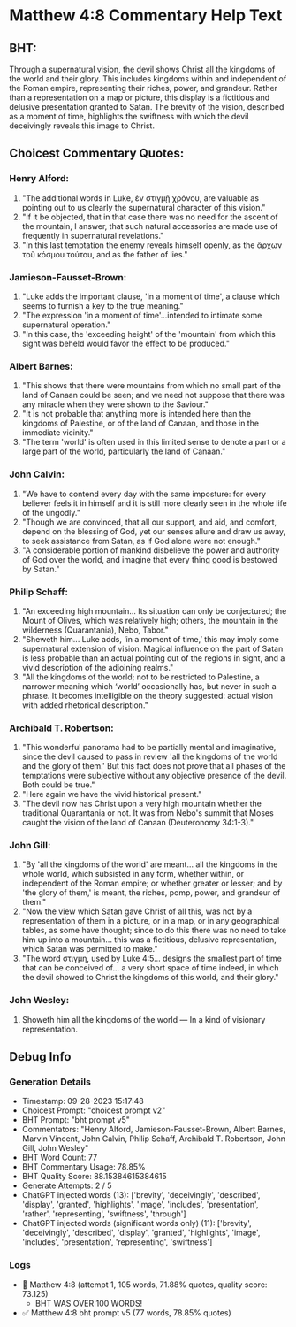 # Matthew 4:8 Commentary Help Text

## BHT:
Through a supernatural vision, the devil shows Christ all the kingdoms of the world and their glory. This includes kingdoms within and independent of the Roman empire, representing their riches, power, and grandeur. Rather than a representation on a map or picture, this display is a fictitious and delusive presentation granted to Satan. The brevity of the vision, described as a moment of time, highlights the swiftness with which the devil deceivingly reveals this image to Christ.

## Choicest Commentary Quotes:
### Henry Alford:
1. "The additional words in Luke, ἐν στιγμῇ χρόνου, are valuable as pointing out to us clearly the supernatural character of this vision."
2. "If it be objected, that in that case there was no need for the ascent of the mountain, I answer, that such natural accessories are made use of frequently in supernatural revelations."
3. "In this last temptation the enemy reveals himself openly, as the ἄρχων τοῦ κόσμου τούτου, and as the father of lies."

### Jamieson-Fausset-Brown:
1. "Luke adds the important clause, 'in a moment of time', a clause which seems to furnish a key to the true meaning."
2. "The expression 'in a moment of time'...intended to intimate some supernatural operation."
3. "In this case, the 'exceeding height' of the 'mountain' from which this sight was beheld would favor the effect to be produced."

### Albert Barnes:
1. "This shows that there were mountains from which no small part of the land of Canaan could be seen; and we need not suppose that there was any miracle when they were shown to the Saviour."
2. "It is not probable that anything more is intended here than the kingdoms of Palestine, or of the land of Canaan, and those in the immediate vicinity."
3. "The term 'world' is often used in this limited sense to denote a part or a large part of the world, particularly the land of Canaan."

### John Calvin:
1. "We have to contend every day with the same imposture: for every believer feels it in himself and it is still more clearly seen in the whole life of the ungodly."
2. "Though we are convinced, that all our support, and aid, and comfort, depend on the blessing of God, yet our senses allure and draw us away, to seek assistance from Satan, as if God alone were not enough."
3. "A considerable portion of mankind disbelieve the power and authority of God over the world, and imagine that every thing good is bestowed by Satan."

### Philip Schaff:
1. "An exceeding high mountain... Its situation can only be conjectured; the Mount of Olives, which was relatively high; others, the mountain in the wilderness (Quarantania), Nebo, Tabor."
2. "Sheweth him... Luke adds, ‘in a moment of time,’ this may imply some supernatural extension of vision. Magical influence on the part of Satan is less probable than an actual pointing out of the regions in sight, and a vivid description of the adjoining realms."
3. "All the kingdoms of the world; not to be restricted to Palestine, a narrower meaning which ‘world’ occasionally has, but never in such a phrase. It becomes intelligible on the theory suggested: actual vision with added rhetorical description."

### Archibald T. Robertson:
1. "This wonderful panorama had to be partially mental and imaginative, since the devil caused to pass in review 'all the kingdoms of the world and the glory of them.' But this fact does not prove that all phases of the temptations were subjective without any objective presence of the devil. Both could be true."
2. "Here again we have the vivid historical present."
3. "The devil now has Christ upon a very high mountain whether the traditional Quarantania or not. It was from Nebo's summit that Moses caught the vision of the land of Canaan (Deuteronomy 34:1-3)."

### John Gill:
1. "By 'all the kingdoms of the world' are meant... all the kingdoms in the whole world, which subsisted in any form, whether within, or independent of the Roman empire; or whether greater or lesser; and by 'the glory of them,' is meant, the riches, pomp, power, and grandeur of them."
2. "Now the view which Satan gave Christ of all this, was not by a representation of them in a picture, or in a map, or in any geographical tables, as some have thought; since to do this there was no need to take him up into a mountain... this was a fictitious, delusive representation, which Satan was permitted to make."
3. "The word στιγμη, used by Luke 4:5... designs the smallest part of time that can be conceived of... a very short space of time indeed, in which the devil showed to Christ the kingdoms of this world, and their glory."

### John Wesley:
1. Showeth him all the kingdoms of the world — In a kind of visionary representation.


## Debug Info
### Generation Details
- Timestamp: 09-28-2023 15:17:48
- Choicest Prompt: "choicest prompt v2"
- BHT Prompt: "bht prompt v5"
- Commentators: "Henry Alford, Jamieson-Fausset-Brown, Albert Barnes, Marvin Vincent, John Calvin, Philip Schaff, Archibald T. Robertson, John Gill, John Wesley"
- BHT Word Count: 77
- BHT Commentary Usage: 78.85%
- BHT Quality Score: 88.15384615384615
- Generate Attempts: 2 / 5
- ChatGPT injected words (13):
	['brevity', 'deceivingly', 'described', 'display', 'granted', 'highlights', 'image', 'includes', 'presentation', 'rather', 'representing', 'swiftness', 'through']
- ChatGPT injected words (significant words only) (11):
	['brevity', 'deceivingly', 'described', 'display', 'granted', 'highlights', 'image', 'includes', 'presentation', 'representing', 'swiftness']

### Logs
- 🔄 Matthew 4:8 (attempt 1, 105 words, 71.88% quotes, quality score: 73.125) 
	- BHT WAS OVER 100 WORDS!
- ✅ Matthew 4:8 bht prompt v5 (77 words, 78.85% quotes)